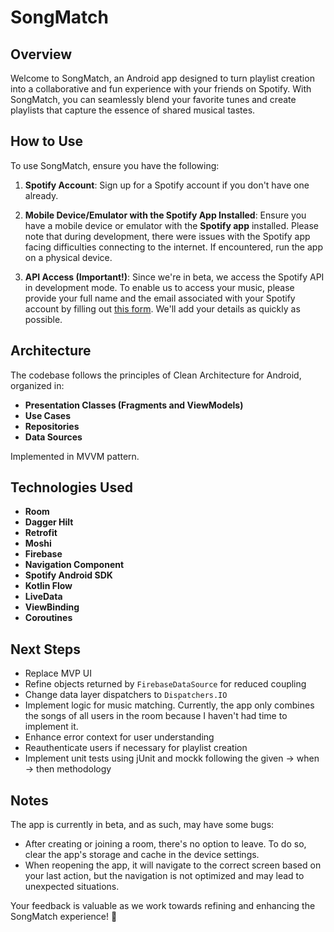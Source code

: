 # SongMatch

## Overview

Welcome to SongMatch, an Android app designed to turn playlist creation into a collaborative and fun experience with your friends on Spotify. With SongMatch, you can seamlessly blend your favorite tunes and create playlists that capture the essence of shared musical tastes.

## How to Use

To use SongMatch, ensure you have the following:

1. **Spotify Account**: Sign up for a Spotify account if you don't have one already.

2. **Mobile Device/Emulator with the Spotify App Installed**: Ensure you have a mobile device or emulator with the **Spotify app** installed. Please note that during development, there were issues with the Spotify app facing difficulties connecting to the internet. If encountered, run the app on a physical device.

3. **API Access (Important!)**: Since we're in beta, we access the Spotify API in development mode. To enable us to access your music, please provide your full name and the email associated with your Spotify account by filling out [this form](https://docs.google.com/forms/d/1gHrcepIcMCdDaNfZZV1M8Ks-GS2CtLMKf5qBVdKeTQE/edit). We'll add your details as quickly as possible.

## Architecture

The codebase follows the principles of Clean Architecture for Android, organized in:

- **Presentation Classes (Fragments and ViewModels)**
- **Use Cases**
- **Repositories**
- **Data Sources**

Implemented in MVVM pattern.

## Technologies Used

- **Room**
- **Dagger Hilt**
- **Retrofit**
- **Moshi**
- **Firebase**
- **Navigation Component**
- **Spotify Android SDK**
- **Kotlin Flow**
- **LiveData**
- **ViewBinding**
- **Coroutines**

## Next Steps
- Replace MVP UI
- Refine objects returned by `FirebaseDataSource` for reduced coupling
- Change data layer dispatchers to `Dispatchers.IO`
- Implement logic for music matching. Currently, the app only combines the songs of all users in the room because I haven't had time to implement it.
- Enhance error context for user understanding
- Reauthenticate users if necessary for playlist creation
- Implement unit tests using jUnit and mockk following the given -> when -> then methodology

## Notes

The app is currently in beta, and as such, may have some bugs:

- After creating or joining a room, there's no option to leave. To do so, clear the app's storage and cache in the device settings.
- When reopening the app, it will navigate to the correct screen based on your last action, but the navigation is not optimized and may lead to unexpected situations.

Your feedback is valuable as we work towards refining and enhancing the SongMatch experience! 🎵
